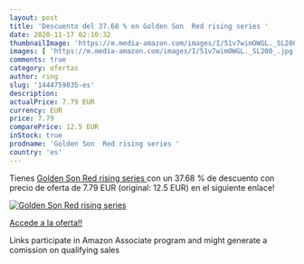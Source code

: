 ```yaml
---
layout: post
title: 'Descuento del 37.68 % en Golden Son  Red rising series '
date: 2020-11-17 02:10:32
thumbnailImage: 'https://m.media-amazon.com/images/I/51v7wimOWGL._SL200_.jpg'
images: [ 'https://m.media-amazon.com/images/I/51v7wimOWGL._SL200_.jpg' ]
comments: true
category: ofertas
author: ring
slug: '1444759035-es'
description:
actualPrice: 7.79 EUR
currency: EUR
price: 7.79
comparePrice: 12.5 EUR
inStock: true
prodname: 'Golden Son  Red rising series '
country: 'es'
---
```


Tienes [Golden Son  Red rising series ](https://www.amazon.es/dp/1444759035/?tag=tolees-21) con un 37.68 % de descuento con precio de oferta de 7.79 EUR (original: 12.5 EUR) en el siguiente enlace!

[![Golden Son  Red rising series ](https://m.media-amazon.com/images/I/51v7wimOWGL._SL200_.jpg)](https://www.amazon.es/dp/1444759035/?tag=tolees-21)

[Accede a la oferta!!](https://www.amazon.es/dp/1444759035/?tag=tolees-21)

Links participate in Amazon Associate program and might generate a comission on qualifying sales



